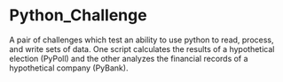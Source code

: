 # Python_Challenge

A pair of challenges which test an ability to use python to read, process, and write sets of data. One script calculates the results of a hypothetical election (PyPoll) and the other analyzes the financial records of a hypothetical company (PyBank).
